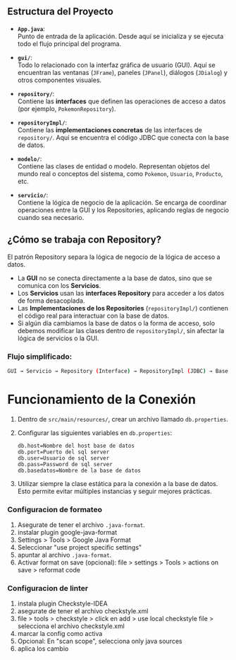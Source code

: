 ## Estructura del Proyecto

- **`App.java`**:  
  Punto de entrada de la aplicación. Desde aquí se inicializa y se ejecuta todo el flujo principal del programa.

- **`gui/`**:  
  Todo lo relacionado con la interfaz gráfica de usuario (GUI). Aquí se encuentran las ventanas (`JFrame`), paneles (`JPanel`), diálogos (`JDialog`) y otros componentes visuales.

- **`repository/`**:  
  Contiene las **interfaces** que definen las operaciones de acceso a datos (por ejemplo, `PokemonRepository`).

- **`repositoryImpl/`**:  
  Contiene las **implementaciones concretas** de las interfaces de `repository/`. Aquí se encuentra el código JDBC que conecta con la base de datos.

- **`modelo/`**:  
  Contiene las clases de entidad o modelo. Representan objetos del mundo real o conceptos del sistema, como `Pokemon`, `Usuario`, `Producto`, etc.

- **`servicio/`**:  
  Contiene la lógica de negocio de la aplicación. Se encarga de coordinar operaciones entre la GUI y los Repositories, aplicando reglas de negocio cuando sea necesario.

## ¿Cómo se trabaja con Repository?

El patrón Repository separa la lógica de negocio de la lógica de acceso a datos.

- La **GUI** no se conecta directamente a la base de datos, sino que se comunica con los **Servicios**.
- Los **Servicios** usan las **interfaces Repository** para acceder a los datos de forma desacoplada.
- Las **Implementaciones de los Repositories** (`repositoryImpl/`) contienen el código real para interactuar con la base de datos.
- Si algún día cambiamos la base de datos o la forma de acceso, solo debemos modificar las clases dentro de `repositoryImpl/`, sin afectar la lógica de servicios o la GUI.

### Flujo simplificado:
```bash
GUI → Servicio → Repository (Interface) → RepositoryImpl (JDBC) → Base de Datos
```

# Funcionamiento de la Conexión

1. Dentro de `src/main/resources/`, crear un archivo llamado `db.properties`.
2. Configurar las siguientes variables en `db.properties`:

    ```properties
    db.host=Nombre del host base de datos
    db.port=Puerto del sql server
    db.user=Usuario de sql server
    db.pass=Password de sql server
    db.basedatos=Nombre de la base de datos
    ```

3. Utilizar siempre la clase estática para la conexión a la base de datos.  
   Esto permite evitar múltiples instancias y seguir mejores prácticas.


### Configuracion de formateo 
1. Asegurate de tener el archivo `.java-format`.
2. instalar plugin google-java-format
3. Settings > Tools > Google Java Format
4. Seleccionar "use project specific settings"
5. apuntar al archivo `.java-format`. 
6. Activar format on save (opcional): file > settings > Tools > actions on save > reformat code 

### Configuracion de linter
1. instala plugin Checkstyle-IDEA
2. asegurate de tener el archivo checkstyle.xml
3. file > tools > checkstyle > click en add > use local checkstyle file > selecciona el archivo checkstyle.xml
4. marcar la config como activa
5. Opcional: En "scan scope", selecciona only java sources 
6. aplica los cambio


